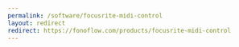 ```yaml
---
permalink: /software/focusrite-midi-control
layout: redirect
redirect: https://fonoflow.com/products/focusrite-midi-control
---
```

